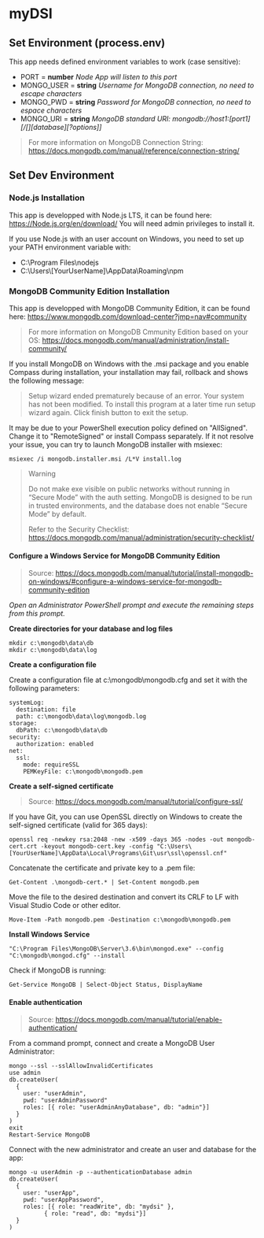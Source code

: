 # myDSI
## Set Environment (process.env)

This app needs defined environment variables to work (case sensitive):
* PORT = **number** *Node App will listen to this port*
* MONGO_USER  = **string** *Username for MongoDB connection, no need to escape characters*
* MONGO_PWD   = **string** *Password for MongoDB connection, no need to espace characters*
* MONGO_URI   = **string** *MongoDB standard URI: mongodb://host1:[port1][/[][database][?options]]*

> For more information on MongoDB Connection String:
> https://docs.mongodb.com/manual/reference/connection-string/

## Set Dev Environment

### Node.js Installation
This app is developped with Node.js LTS, it can be found here: https://Node.js.org/en/download/
You will need admin privileges to install it.

If you use Node.js with an user account on Windows, you need to set up your PATH environment variable with:
* C:\Program Files\nodejs
* C:\Users\\[YourUserName]\AppData\Roaming\npm

### MongoDB Community Edition Installation
This app is developped with MongoDB Community Edition, it can be found here: https://www.mongodb.com/download-center?jmp=nav#community

> For more information on MongoDB Cmmunity Edition based on your OS:
> https://docs.mongodb.com/manual/administration/install-community/

If you install MongoDB on Windows with the .msi package and you enable Compass during installation, your installation may fail, rollback and shows the following message:
> Setup wizard ended prematurely because of an error. Your system has not been modified. To install this program at a later time run setup wizard again. Click finish button to exit the setup.

It may be due to your PowerShell execution policy defined on "AllSigned". Change it to "RemoteSigned" or install Compass separately.
If it not resolve your issue, you can try to launch MongoDB installer with msiexec:
    
    msiexec /i mongodb.installer.msi /L*V install.log

> Warning
>
> Do not make exe visible on public networks without running in “Secure Mode” with the auth setting. MongoDB is designed to be run in trusted environments, and the database does not enable “Secure Mode” by default.
>
> Refer to the Security Checklist: https://docs.mongodb.com/manual/administration/security-checklist/

#### Configure a Windows Service for MongoDB Community Edition
> Source: https://docs.mongodb.com/manual/tutorial/install-mongodb-on-windows/#configure-a-windows-service-for-mongodb-community-edition

*Open an Administrator PowerShell prompt and execute the remaining steps from this prompt.* 

**Create directories for your database and log files**

    mkdir c:\mongodb\data\db
    mkdir c:\mongodb\data\log

**Create a configuration file**

Create a configuration file at c:\mongodb\mongodb.cfg and set it with the following parameters: 

    systemLog:
      destination: file
      path: c:\mongodb\data\log\mongodb.log
    storage:
      dbPath: c:\mongodb\data\db
    security:
      authorization: enabled
    net:
      ssl:
        mode: requireSSL
        PEMKeyFile: c:\mongodb\mongodb.pem

**Create a self-signed certificate**

> Source:
https://docs.mongodb.com/manual/tutorial/configure-ssl/

If you have Git, you can use OpenSSL directly on Windows to create the self-signed certificate (valid for 365 days):

    openssl req -newkey rsa:2048 -new -x509 -days 365 -nodes -out mongodb-cert.crt -keyout mongodb-cert.key -config "C:\Users\[YourUserName]\AppData\Local\Programs\Git\usr\ssl\openssl.cnf" 

Concatenate the certificate and private key to a .pem file:

    Get-Content .\mongodb-cert.* | Set-Content mongodb.pem
    
Move the file to the desired destination and convert its CRLF to LF with Visual Studio Code or other editor.

    Move-Item -Path mongodb.pem -Destination c:\mongodb\mongodb.pem

**Install Windows Service**

    "C:\Program Files\MongoDB\Server\3.6\bin\mongod.exe" --config "C:\mongodb\mongod.cfg" --install

Check if MongoDB is running:
    
    Get-Service MongoDB | Select-Object Status, DisplayName

#### Enable authentication

> Source:
https://docs.mongodb.com/manual/tutorial/enable-authentication/

From a command prompt, connect and create a MongoDB User Administrator:
    
    mongo --ssl --sslAllowInvalidCertificates
    use admin
    db.createUser(
      {
        user: "userAdmin",
        pwd: "userAdminPassword"
        roles: [{ role: "userAdminAnyDatabase", db: "admin"}]
      }
    )
    exit
    Restart-Service MongoDB

Connect with the new administrator and create an user and database for the app:

    mongo -u userAdmin -p --authenticationDatabase admin
    db.createUser(
      {
        user: "userApp",
        pwd: "userAppPassword",
        roles: [{ role: "readWrite", db: "mydsi" },
              { role: "read", db: "mydsi"}]
      }
    )